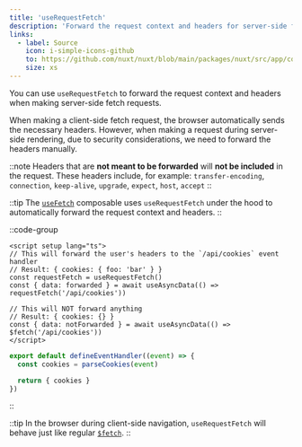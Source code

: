 ```yaml
---
title: 'useRequestFetch'
description: 'Forward the request context and headers for server-side fetch requests with the useRequestFetch composable.'
links:
  - label: Source
    icon: i-simple-icons-github
    to: https://github.com/nuxt/nuxt/blob/main/packages/nuxt/src/app/composables/ssr.ts
    size: xs
---
```


You can use `useRequestFetch` to forward the request context and headers when making server-side fetch requests.

When making a client-side fetch request, the browser automatically sends the necessary headers.
However, when making a request during server-side rendering, due to security considerations, we need to forward the headers manually.

::note
Headers that are **not meant to be forwarded** will **not be included** in the request. These headers include, for example:
`transfer-encoding`, `connection`, `keep-alive`, `upgrade`, `expect`, `host`, `accept`
::

::tip
The [`useFetch`](/docs/4.x/api/composables/use-fetch) composable uses `useRequestFetch` under the hood to automatically forward the request context and headers.
::

::code-group

```vue [app/pages/index.vue]
<script setup lang="ts">
// This will forward the user's headers to the `/api/cookies` event handler
// Result: { cookies: { foo: 'bar' } }
const requestFetch = useRequestFetch()
const { data: forwarded } = await useAsyncData(() => requestFetch('/api/cookies'))

// This will NOT forward anything
// Result: { cookies: {} }
const { data: notForwarded } = await useAsyncData(() => $fetch('/api/cookies'))
</script>
```

```ts [server/api/cookies.ts]
export default defineEventHandler((event) => {
  const cookies = parseCookies(event)

  return { cookies }
})
```

::

::tip
In the browser during client-side navigation, `useRequestFetch` will behave just like regular [`$fetch`](/docs/4.x/api/utils/dollarfetch).
::
